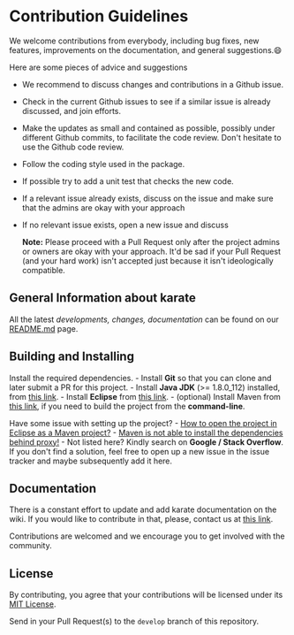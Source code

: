 # Contribution Guidelines

We welcome contributions from everybody, including bug fixes, new features, improvements on the documentation, and general suggestions.:smile:

Here are some pieces of advice and suggestions

   - We recommend to discuss changes and contributions in a Github issue.
   - Check in the current Github issues to see if a similar issue is already discussed, and join efforts.
   - Make the updates as small and contained as possible, possibly under different Github commits, to facilitate the code review. Don't      hesitate to use the Github code review.
   - Follow the coding style used in the package.
   - If possible try to add a unit test that checks the new code.
   - If a relevant issue already exists, discuss on the issue and make sure that the admins are okay with your approach
   - If no relevant issue exists, open a new issue and discuss

     **Note:** Please proceed with a Pull Request only after the project admins or owners are okay with your approach. It'd be sad if your Pull Request (and your hard work) isn't accepted just because it isn't ideologically compatible.
    
## General Information about karate

All the latest *developments, changes, documentation* can be found on our
[README.md](https://github.com/intuit/karate/blob/master/README.md) page.

## Building and Installing

   Install the required dependencies.
    - Install **Git** so that you can clone and later submit a PR for this project.
    - Install **Java JDK** (>= 1.8.0_112) installed, from [this link](http://www.oracle.com/technetwork/java/javase/downloads/jdk8-downloads-2133151.html).
    - Install **Eclipse** from [this link](http://www.eclipse.org/downloads/).
    - (optional) Install Maven from [this link](http://maven.apache.org), if you need to build the project from the **command-line**.

  Have some issue with setting up the project?
    - [How to open the project in Eclipse as a Maven project?](https://stackoverflow.com/a/36242422/143475)
    - [Maven is not able to install the dependencies behind proxy!]()
    - Not listed here? Kindly search on **Google / Stack Overflow**. If you don't find a solution, feel free to open up a new issue in the issue tracker and maybe subsequently add it here.
 
## Documentation

There is a constant effort to update and add karate documentation on the wiki.
If you would like to contribute in that, please, contact us at
[this link](https://github.com/intuit/karate/wiki/Support).

Contributions are welcomed and we encourage you to get involved with the
community.

## License

By contributing, you agree that your contributions will be licensed under its [MIT License](https://github.com/intuit/karate/blob/master/LICENSE).

 Send in your Pull Request(s) to the `develop` branch of this repository.
